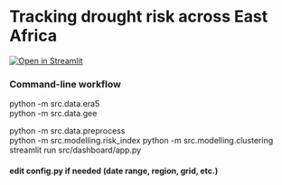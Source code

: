 # Tracking drought risk across East Africa

[![Open in Streamlit](https://static.streamlit.io/badges/streamlit_badge_black_white.svg)](https://sophia14324-tracking-drought-risk-across-srcdashboardapp-navgit.streamlit.app/)


### Command-line workflow
python -m src.data.era5         
python -m src.data.gee          

python -m src.data.preprocess   
python -m src.modelling.risk_index
python -m src.modelling.clustering
streamlit run src/dashboard/app.py


#### edit config.py if needed (date range, region, grid, etc.)
